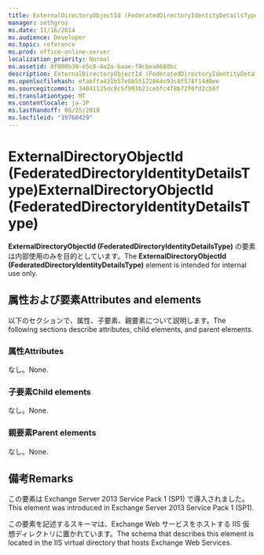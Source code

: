 ```yaml
---
title: ExternalDirectoryObjectId (FederatedDirectoryIdentityDetailsType)
manager: sethgros
ms.date: 11/16/2014
ms.audience: Developer
ms.topic: reference
ms.prod: office-online-server
localization_priority: Normal
ms.assetid: 0f000b39-e5c8-4a2a-baae-f8cbea0688bc
description: ExternalDirectoryObjectId (FederatedDirectoryIdentityDetailsType) の要素は内部使用のみを目的としています。
ms.openlocfilehash: efabffa431b57e8b55122864c93c8f578f14d0ee
ms.sourcegitcommit: 34041125dc8c5f993b21cebfc4f8b72f0fd2cb6f
ms.translationtype: MT
ms.contentlocale: ja-JP
ms.lasthandoff: 06/25/2018
ms.locfileid: "19760429"
---
```

# <a name="externaldirectoryobjectid-federateddirectoryidentitydetailstype"></a><span data-ttu-id="c3571-103">ExternalDirectoryObjectId (FederatedDirectoryIdentityDetailsType)</span><span class="sxs-lookup"><span data-stu-id="c3571-103">ExternalDirectoryObjectId (FederatedDirectoryIdentityDetailsType)</span></span>

<span data-ttu-id="c3571-104">**ExternalDirectoryObjectId (FederatedDirectoryIdentityDetailsType)** の要素は内部使用のみを目的としています。</span><span class="sxs-lookup"><span data-stu-id="c3571-104">The **ExternalDirectoryObjectId (FederatedDirectoryIdentityDetailsType)** element is intended for internal use only.</span></span> 

## <a name="attributes-and-elements"></a><span data-ttu-id="c3571-105">属性および要素</span><span class="sxs-lookup"><span data-stu-id="c3571-105">Attributes and elements</span></span>

<span data-ttu-id="c3571-106">以下のセクションで、属性、子要素、親要素について説明します。</span><span class="sxs-lookup"><span data-stu-id="c3571-106">The following sections describe attributes, child elements, and parent elements.</span></span>
  
### <a name="attributes"></a><span data-ttu-id="c3571-107">属性</span><span class="sxs-lookup"><span data-stu-id="c3571-107">Attributes</span></span>

<span data-ttu-id="c3571-108">なし。</span><span class="sxs-lookup"><span data-stu-id="c3571-108">None.</span></span>
  
### <a name="child-elements"></a><span data-ttu-id="c3571-109">子要素</span><span class="sxs-lookup"><span data-stu-id="c3571-109">Child elements</span></span>

<span data-ttu-id="c3571-110">なし。</span><span class="sxs-lookup"><span data-stu-id="c3571-110">None.</span></span>
  
### <a name="parent-elements"></a><span data-ttu-id="c3571-111">親要素</span><span class="sxs-lookup"><span data-stu-id="c3571-111">Parent elements</span></span>

<span data-ttu-id="c3571-112">なし。</span><span class="sxs-lookup"><span data-stu-id="c3571-112">None.</span></span>
  
## <a name="remarks"></a><span data-ttu-id="c3571-113">備考</span><span class="sxs-lookup"><span data-stu-id="c3571-113">Remarks</span></span>

<span data-ttu-id="c3571-114">この要素は Exchange Server 2013 Service Pack 1 (SP1) で導入されました。</span><span class="sxs-lookup"><span data-stu-id="c3571-114">This element was introduced in Exchange Server 2013 Service Pack 1 (SP1).</span></span>
  
<span data-ttu-id="c3571-115">この要素を記述するスキーマは、Exchange Web サービスをホストする IIS 仮想ディレクトリに置かれています。</span><span class="sxs-lookup"><span data-stu-id="c3571-115">The schema that describes this element is located in the IIS virtual directory that hosts Exchange Web Services.</span></span>
  

